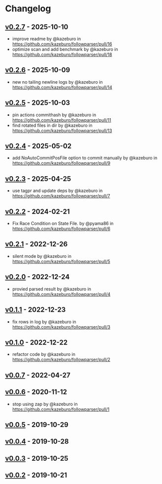 # Changelog

## [v0.2.7](https://github.com/kazeburo/followparser/compare/v0.2.6...v0.2.7) - 2025-10-10
- improve readme by @kazeburo in https://github.com/kazeburo/followparser/pull/16
- optimize scan and add benchmark by @kazeburo in https://github.com/kazeburo/followparser/pull/18

## [v0.2.6](https://github.com/kazeburo/followparser/compare/v0.2.5...v0.2.6) - 2025-10-09
- new no tailing newline logs by @kazeburo in https://github.com/kazeburo/followparser/pull/14

## [v0.2.5](https://github.com/kazeburo/followparser/compare/v0.2.4...v0.2.5) - 2025-10-03
- pin actions commithash by @kazeburo in https://github.com/kazeburo/followparser/pull/11
- find rotated files in dir by @kazeburo in https://github.com/kazeburo/followparser/pull/13

## [v0.2.4](https://github.com/kazeburo/followparser/compare/v0.2.3...v0.2.4) - 2025-05-02
- add NoAutoCommitPosFile option to commit manually by @kazeburo in https://github.com/kazeburo/followparser/pull/9

## [v0.2.3](https://github.com/kazeburo/followparser/compare/v0.2.2...v0.2.3) - 2025-04-25
- use tagpr and update deps by @kazeburo in https://github.com/kazeburo/followparser/pull/7

## [v0.2.2](https://github.com/kazeburo/followparser/compare/v0.2.1...v0.2.2) - 2024-02-21
- Fix Race Condition on State File. by @pyama86 in https://github.com/kazeburo/followparser/pull/6

## [v0.2.1](https://github.com/kazeburo/followparser/compare/v0.2.0...v0.2.1) - 2022-12-26
- silent mode by @kazeburo in https://github.com/kazeburo/followparser/pull/5

## [v0.2.0](https://github.com/kazeburo/followparser/compare/v0.1.1...v0.2.0) - 2022-12-24
- provied parsed result by @kazeburo in https://github.com/kazeburo/followparser/pull/4

## [v0.1.1](https://github.com/kazeburo/followparser/compare/v0.1.0...v0.1.1) - 2022-12-23
- fix rows in log by @kazeburo in https://github.com/kazeburo/followparser/pull/3

## [v0.1.0](https://github.com/kazeburo/followparser/compare/v0.0.7...v0.1.0) - 2022-12-22
- refactor code by @kazeburo in https://github.com/kazeburo/followparser/pull/2

## [v0.0.7](https://github.com/kazeburo/followparser/compare/v0.0.6...v0.0.7) - 2022-04-27

## [v0.0.6](https://github.com/kazeburo/followparser/compare/v0.0.5...v0.0.6) - 2020-11-12
- stop using zap by @kazeburo in https://github.com/kazeburo/followparser/pull/1

## [v0.0.5](https://github.com/kazeburo/followparser/compare/v0.0.4...v0.0.5) - 2019-10-29

## [v0.0.4](https://github.com/kazeburo/followparser/compare/v0.0.3...v0.0.4) - 2019-10-28

## [v0.0.3](https://github.com/kazeburo/followparser/compare/v0.0.2...v0.0.3) - 2019-10-25

## [v0.0.2](https://github.com/kazeburo/followparser/commits/v0.0.2) - 2019-10-21
